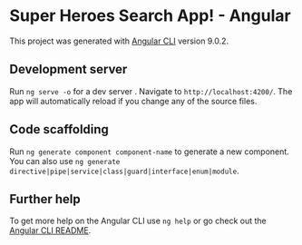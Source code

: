 # Super Heroes Search App! - Angular

This project was generated with [Angular CLI](https://github.com/angular/angular-cli) version 9.0.2.

## Development server

Run `ng serve -o` for a dev server . Navigate to `http://localhost:4200/`. The app will automatically reload if you change any of the source files.

## Code scaffolding

Run `ng generate component component-name` to generate a new component. You can also use `ng generate directive|pipe|service|class|guard|interface|enum|module`.

## Further help

To get more help on the Angular CLI use `ng help` or go check out the [Angular CLI README](https://github.com/angular/angular-cli/blob/master/README.md).
